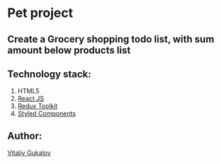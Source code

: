 # Pet project

## Create a Grocery shopping todo list, with sum amount below products list

## Technology stack:

1. HTML5
2. [React JS](https://uk.reactjs.org/)
3. [Redux Toolkit](https://redux-toolkit.js.org/)
4. [Styled Components](https://styled-components.com/)

## Author:

[Vitaliy Gukalov](https://github.com/Vitaliy-1809)

